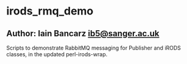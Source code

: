 irods_rmq_demo
==============

Author: Iain Bancarz <ib5@sanger.ac.uk>
---------------------------------------

Scripts to demonstrate RabbitMQ messaging for Publisher and iRODS classes,
in the updated perl-irods-wrap.

